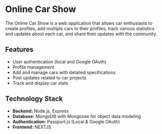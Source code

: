 # Online Car Show

The Online Car Show is a web application that allows car enthusiasts to create profiles, add multiple cars to their profiles, track various statistics and updates about each car, and share their updates with the community.

## Features

- User authentication (local and Google OAuth)
- Profile management
- Add and manage cars with detailed specifications
- Post updates related to car projects
- Track and display car stats

## Technology Stack

- **Backend:** Node.js, Express
- **Database:** MongoDB with Mongoose for object data modeling
- **Authentication:** Passport.js (Local & Google OAuth)
- **Frontend:** NEXTJS